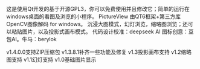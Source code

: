 这是使用Qt开发的基于开源GPL3，你可以免费使用并且修改它；简单的运行在windows桌面的看图及浏览的小程序。
PictureView 由QT6框架+第三方库OpenCV图像解码 for windows。
沉浸大图模式，幻灯浏览，缩略图浏览；还可以粘贴图片，以及投影式画布模式。
代码设计校准：deepseek AI 图标创意：豆包AI。牛马：berylok

v1.4.0.0支持ZIP压缩包
v1.3.8.1补齐一些功能及修复
v1.3投影画布支持
v1.2缩略图支持
v1.1幻灯支持
v1.0基础图片显示

